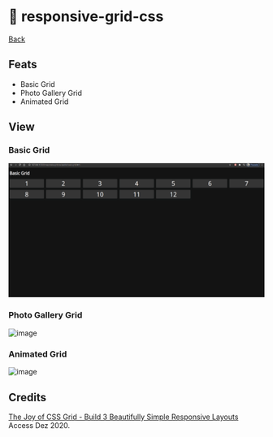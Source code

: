 # :green_book: responsive-grid-css

[Back](https://github.com/sganzerla/projetinhos-html/)

## Feats

* Basic Grid
* Photo Gallery Grid
* Animated Grid

## View

### Basic Grid

![image](basic-grid.gif)

### Photo Gallery Grid

![image](gif.gif)

### Animated Grid

![image](animated-grid.gif)

## Credits

[The Joy of CSS Grid - Build 3 Beautifully Simple Responsive Layouts](https://youtu.be/705XCEruZFs) Access Dez 2020.
